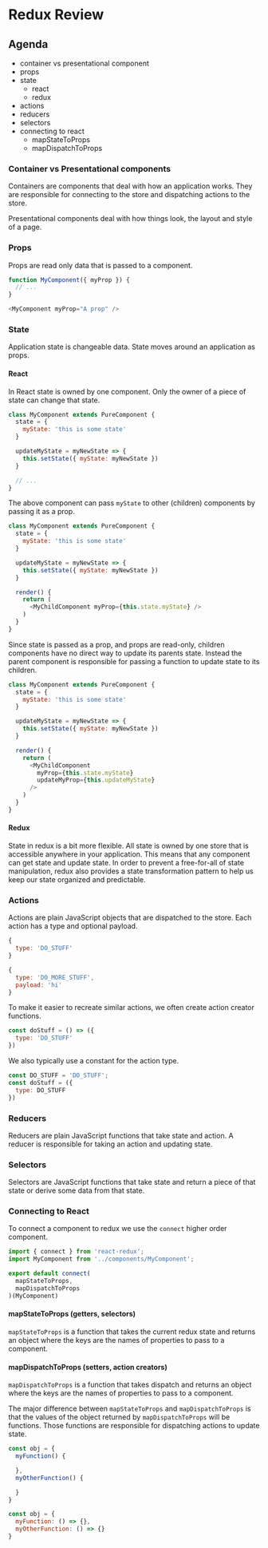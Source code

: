 # Redux Review

## Agenda

* container vs presentational component
* props
* state
  * react
  * redux
* actions
* reducers
* selectors
* connecting to react
  * mapStateToProps
  * mapDispatchToProps

### Container vs Presentational components

Containers are components that deal with how an application works.
They are responsible for connecting to the store and dispatching
actions to the store.

Presentational components deal with how things look, the layout and
style of a page.

### Props

Props are read only data that is passed to a component.

```js
function MyComponent({ myProp }) {
  // ...
}
```

```js
<MyComponent myProp="A prop" />
```

### State

Application state is changeable data. State moves around an application
as props.

#### React

In React state is owned by one component. Only the owner of a piece of
state can change that state.

```js
class MyComponent extends PureComponent {
  state = {
    myState: 'this is some state'
  }

  updateMyState = myNewState => {
    this.setState({ myState: myNewState })
  }

  // ...
}
```

The above component can pass `myState` to other (children) components by
passing it as a prop.

```js
class MyComponent extends PureComponent {
  state = {
    myState: 'this is some state'
  }

  updateMyState = myNewState => {
    this.setState({ myState: myNewState })
  }

  render() {
    return (
      <MyChildComponent myProp={this.state.myState} />
    )
  }
}
```

Since state is passed as a prop, and props are read-only, children
components have no direct way to update its parents state. Instead
the parent component is responsible for passing a function to update
state to its children.

```js
class MyComponent extends PureComponent {
  state = {
    myState: 'this is some state'
  }

  updateMyState = myNewState => {
    this.setState({ myState: myNewState })
  }

  render() {
    return (
      <MyChildComponent
        myProp={this.state.myState}
        updateMyProp={this.updateMyState}
      />
    )
  }
}
```

#### Redux

State in redux is a bit more flexible. All state is owned by
one store that is accessible anywhere in your application.
This means that any component can get state and update state.
In order to prevent a free-for-all of state manipulation, redux
also provides a state transformation pattern to help us keep our
state organized and predictable.

### Actions

Actions are plain JavaScript objects that are dispatched to the store.
Each action has a type and optional payload.

```js
{
  type: 'DO_STUFF'
}
```

```js
{
  type: 'DO_MORE_STUFF',
  payload: 'hi'
}
```

To make it easier to recreate similar actions, we often create
action creator functions.

```js
const doStuff = () => ({
  type: 'DO_STUFF'
})
```

We also typically use a constant for the action type.

```js
const DO_STUFF = 'DO_STUFF';
const doStuff = ({
  type: DO_STUFF
})
```

### Reducers

Reducers are plain JavaScript functions that take state and action.
A reducer is responsible for taking an action and updating state.

### Selectors

Selectors are JavaScript functions that take state and return a
piece of that state or derive some data from that state.

### Connecting to React

To connect a component to redux we use the `connect` higher order
component.

```js
import { connect } from 'react-redux';
import MyComponent from '../components/MyComponent';

export default connect(
  mapStateToProps,
  mapDispatchToProps
)(MyComponent)
```

#### mapStateToProps (getters, selectors)

`mapStateToProps` is a function that takes the current redux state
and returns an object where the keys are the names of properties
to pass to a component.

#### mapDispatchToProps (setters, action creators)

`mapDispatchToProps` is a function that takes dispatch and returns
an object where the keys are the names of properties to pass to a
component.

The major difference between `mapStateToProps` and `mapDispatchToProps`
is that the values of the object returned by `mapDispatchToProps` will
be functions. Those functions are responsible for dispatching actions
to update state.

```js
const obj = {
  myFunction() {

  },
  myOtherFunction() {

  }
}
```

```js
const obj = {
  myFunction: () => {},
  myOtherFunction: () => {}
}
```
